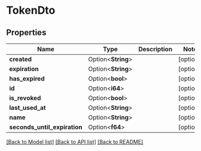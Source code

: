 # TokenDto

## Properties

Name | Type | Description | Notes
------------ | ------------- | ------------- | -------------
**created** | Option<**String**> |  | [optional]
**expiration** | Option<**String**> |  | [optional]
**has_expired** | Option<**bool**> |  | [optional]
**id** | Option<**i64**> |  | [optional]
**is_revoked** | Option<**bool**> |  | [optional]
**last_used_at** | Option<**String**> |  | [optional]
**name** | Option<**String**> |  | [optional]
**seconds_until_expiration** | Option<**f64**> |  | [optional]

[[Back to Model list]](../README.md#documentation-for-models) [[Back to API list]](../README.md#documentation-for-api-endpoints) [[Back to README]](../README.md)


